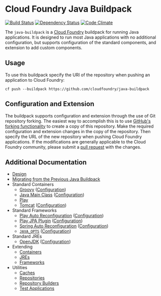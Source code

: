 # Cloud Foundry Java Buildpack
[![Build Status](https://travis-ci.org/cloudfoundry/java-buildpack.png?branch=master)](https://travis-ci.org/cloudfoundry/java-buildpack)
[![Dependency Status](https://gemnasium.com/cloudfoundry/java-buildpack.png)](http://gemnasium.com/cloudfoundry/java-buildpack)
[![Code Climate](https://codeclimate.com/github/cloudfoundry/java-buildpack.png)](https://codeclimate.com/github/cloudfoundry/java-buildpack)

The `java-buildpack` is a [Cloud Foundry][cf] buildpack for running Java applications.  It is designed to run most Java applications with no additional configuration, but supports configuration of the standard components, and extension to add custom components.

[cf]: http://www.cloudfoundry.com

## Usage
To use this buildpack specify the URI of the repository when pushing an application to Cloud Foundry:

    cf push --buildpack https://github.com/cloudfoundry/java-buildpack

## Configuration and Extension
The buildpack supports configuration and extension through the use of Git repository forking.  The easiest way to accomplish this is to use [GitHub's forking functionality][fork] to create a copy of this repository.  Make the required configuration and extension changes in the copy of the repository.  Then specify the URL of the new repository when pushing Cloud Foundry applications.  If the modifications are generally applicable to the Cloud Foundry community, please submit a [pull request][pull-request] with the changes.

[fork]: https://help.github.com/articles/fork-a-repo
[pull-request]: https://help.github.com/articles/using-pull-requests

## Additional Documentation
* [Design](docs/design.md)
* [Migrating from the Previous Java Buildpack](docs/migration.md)
* Standard Containers
	* [Groovy](docs/container-groovy.md) ([Configuration](docs/container-groovy.md#configuration))
	* [Java Main Class](docs/container-java-main.md) ([Configuration](docs/container-java-main.md#configuration))
	* [Play](docs/container-play.md)
	* [Tomcat](docs/container-tomcat.md) ([Configuration](docs/container-tomcat.md#configuration))
* Standard Frameworks
	* [Play Auto Reconfiguration](docs/framework-play-auto-reconfiguration.md) ([Configuration](docs/framework-play-auto-reconfiguration.md#configuration))
	* [Play JPA Plugin](docs/framework-play-jpa-plugin.md) ([Configuration](docs/framework-play-jpa-plugin.md#configuration))
	* [Spring Auto Reconfiguration](docs/framework-spring-auto-reconfiguration.md) ([Configuration](docs/framework-spring-auto-reconfiguration.md#configuration))
	* [`JAVA_OPTS`](docs/framework-java_opts.md) ([Configuration](docs/framework-java_opts.md#configuration))
* Standard JREs
	* [OpenJDK](docs/jre-openjdk.md) ([Configuration](docs/jre-openjdk.md#configuration))
* Extending
	* [Containers](docs/extending-containers.md)
	* [JREs](docs/extending-jres.md)
	* [Frameworks](docs/extending-frameworks.md)
* Utilities
	* [Caches](docs/util-caches.md)
	* [Repositories](docs/util-repositories.md)
	* [Repository Builders](docs/util-repository-builders.md)
	* [Test Applications](docs/util-test-applications.md)
